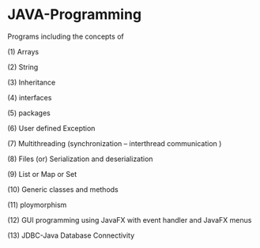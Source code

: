 # JAVA-Programming

Programs including the concepts of 

(1) Arrays 

(2) String 

(3) Inheritance 

(4)  interfaces  

(5) packages 

(6) User defined Exception   

(7) Multithreading (synchronization – interthread communication ) 

(8) Files (or) Serialization and deserialization  

(9) List or  Map or Set 

(10) Generic classes and methods 

(11) ploymorphism 

(12) GUI programming using JavaFX with event handler and JavaFX menus 

(13) JDBC-Java Database Connectivity

